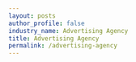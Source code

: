 ```yaml
---
layout: posts 
author_profile: false 
industry_name: Advertising Agency
title: Advertising Agency
permalink: /advertising-agency
---
```

